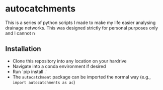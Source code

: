 # autocatchments

This is a series of python scripts I made to make my life easier analysing drainage networks. This was designed strictly for personal purposes only and I cannot n

## Installation 

- Clone this repository into any location on your hardrive 
- Navigate into a conda environment if desired
- Run `pip install .'
- The `autocatchment` package can be imported the normal way (e.g., `import autocatchments as ac`)
